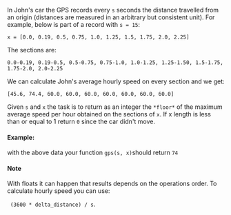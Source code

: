In John's car the GPS records every `s` seconds the distance travelled from an origin (distances are measured in an arbitrary but consistent unit).
For example, below is part of a record with `s = 15`:

    x = [0.0, 0.19, 0.5, 0.75, 1.0, 1.25, 1.5, 1.75, 2.0, 2.25]
The sections are:

    0.0-0.19, 0.19-0.5, 0.5-0.75, 0.75-1.0, 1.0-1.25, 1.25-1.50, 1.5-1.75, 1.75-2.0, 2.0-2.25
  
We can calculate John's average hourly speed on every section and we get:

    [45.6, 74.4, 60.0, 60.0, 60.0, 60.0, 60.0, 60.0, 60.0]
Given `s` and `x` the task is to return as an integer the `*floor*` of the maximum average speed per hour obtained on the sections of `x`. 
If x length is less than or equal to 1 return `0` since the car didn't move.

#### Example:
with the above data your function `gps(s, x)`should return `74`

#### Note
With floats it can happen that results depends on the operations order. To calculate hourly speed you can use: 

` (3600 * delta_distance) / s`.
